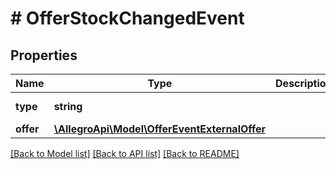 # # OfferStockChangedEvent

## Properties

Name | Type | Description | Notes
------------ | ------------- | ------------- | -------------
**type** | **string** |  | [default to 'OFFER_STOCK_CHANGED']
**offer** | [**\AllegroApi\Model\OfferEventExternalOffer**](OfferEventExternalOffer.md) |  |

[[Back to Model list]](../../README.md#models) [[Back to API list]](../../README.md#endpoints) [[Back to README]](../../README.md)
